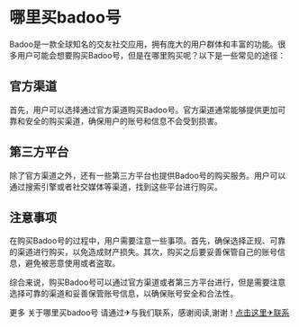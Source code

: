 # 哪里买badoo号

Badoo是一款全球知名的交友社交应用，拥有庞大的用户群体和丰富的功能。很多用户可能会想要购买Badoo号，但是在哪里购买呢？以下是一些常见的途径：

## 官方渠道
首先，用户可以选择通过官方渠道购买Badoo号。官方渠道通常能够提供更加可靠和安全的购买渠道，确保用户的账号和信息不会受到损害。

## 第三方平台
除了官方渠道之外，还有一些第三方平台也提供Badoo号的购买服务。用户可以通过搜索引擎或者社交媒体等渠道，找到这些平台进行购买。

## 注意事项
在购买Badoo号的过程中，用户需要注意一些事项。首先，确保选择正规、可靠的渠道进行购买，以免造成财产损失。其次，购买之后要妥善保管自己的账号信息，避免被恶意使用或者盗取。

综合来说，购买Badoo号可以通过官方渠道或者第三方平台进行，但是需要注意选择可靠的渠道和妥善保管账号信息，以确保账号安全和合法性。

更多 关于哪里买badoo号 请通过✈与我们联系，感谢阅读,谢谢！[点击这里✈联系](https://t.me/LM999bot)